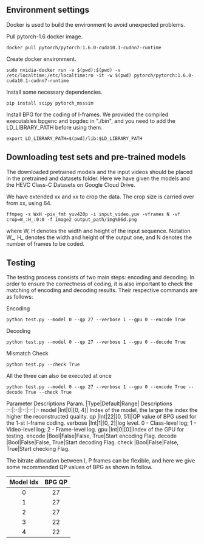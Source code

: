 
## Environment settings
Docker is used to build the environment to avoid unexpected problems.

Pull pytorch-1.6 docker image.

    docker pull pytorch/pytorch:1.6.0-cuda10.1-cudnn7-runtime

Create docker environment.

    sudo nvidia-docker run -v $(pwd):$(pwd) -v /etc/localtime:/etc/localtime:ro -it -w $(pwd) pytorch/pytorch:1.6.0-cuda10.1-cudnn7-runtime

Install some necessary dependencies.

    pip install scipy pytorch_msssim

Install BPG for the coding of I-frames. We provided the compiled executables bpgenc and bpgdec in "./bin", and you need to add the LD_LIBRARY_PATH before using them.

    export LD_LIBRARY_PATH=$(pwd)/lib:$LD_LIBRARY_PATH

## Downloading test sets and pre-trained models

The downloaded pretrained models and the input videos should be placed in the pretrained and datasets folder. Here we have given the models and the HEVC Class-C Datasets on Google Cloud Drive.

We have extended xx and xx to crop the data. The crop size is carried over from xx, using 64.

    ffmpeg -s WxH -pix_fmt yuv420p -i input_video.yuv -vframes N -vf crop=W_:H_:0:0 -f image2 output_path/img%06d.png
where W, H denotes the width and height of the input sequence. Notation W_, H_ denotes the width and height of the output one, and N denotes the number of frames to be coded.

## Testing
The testing process consists of two main steps: encoding and decoding. In order to ensure the correctness of coding, it is also important to check the matching of encoding and decoding results. Their respective commands are as follows:

Encoding

    python test.py --model 0 --qp 27 --verbose 1 --gpu 0 --encode True

Decoding

    python test.py --model 0 --qp 27 --verbose 1 --gpu 0 --decode True

Mismatch Check

    python test.py --check True

All the three can also be executed at once

    python test.py --model 0 --qp 27 --verbose 1 --gpu 0 --encode True --decode True --check True

Parameter Descriptions
Param. |Type|Default|Range| Descriptions
:-:|:-:|:-:|:-:|:-
model |Int|0|[0, 4]| Index of the model, the larger the index the higher the reconstructed quality.
qp |Int|22|[0, 51]|QP value of BPG used for the 1-st I-frame coding.
verbose |Int|1|[0, 2]|log level. 0 - Class-level log; 1 - Video-level log; 2 - Frame-level log.
gpu |Int|0|[0]|Index of the GPU for testing.
encode |Bool|False|False, True|Start encoding Flag.
decode |Bool|False|False, True|Start decoding Flag.
check |Bool|False|False, True|Start checking Flag.


The bitrate allocation between I, P frames can be flexible, and here we give some recommended QP values of BPG as shown in follow.

Model Idx| BPG QP
:-:|:-:
0 |27
1 |27
2 |27
3 |22
4 |22